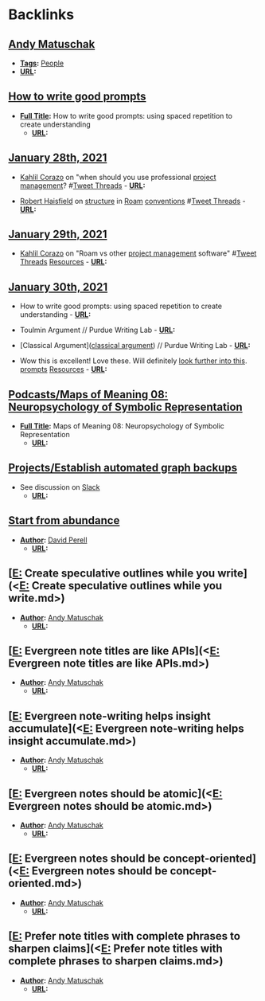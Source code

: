 
# Backlinks
## [Andy Matuschak](<Andy Matuschak.md>)
- **[Tags](<Tags.md>):** [People](<People.md>)
- **[URL](<URL.md>):**

## [How to write good prompts](<How to write good prompts.md>)
- **[Full Title](<Full Title.md>):** How to write good prompts: using spaced repetition to create understanding
    - **[URL](<URL.md>):**

## [January 28th, 2021](<January 28th, 2021.md>)
- [Kahlil Corazo](<Kahlil Corazo.md>) on "when should you use professional [project management](<project management.md>)? #[Tweet Threads](<Tweet Threads.md>)
            - **[URL](<URL.md>):**

- [Robert Haisfield](<Robert Haisfield.md>) on [structure](<structure.md>) in [Roam](<Roam.md>) [conventions](<conventions.md>) #[Tweet Threads](<Tweet Threads.md>)
            - **[URL](<URL.md>):**

## [January 29th, 2021](<January 29th, 2021.md>)
- [Kahlil Corazo](<Kahlil Corazo.md>) on "Roam vs other [project management](<project management.md>) software" #[Tweet Threads](<Tweet Threads.md>) [Resources](<Resources.md>)
            - **[URL](<URL.md>):**

## [January 30th, 2021](<January 30th, 2021.md>)
- How to write good prompts: using spaced repetition to create understanding
                - **[URL](<URL.md>):**

- Toulmin Argument // Purdue Writing Lab
                - **[URL](<URL.md>):**

- [Classical Argument]([classical argument](<classical argument.md>)) // Purdue Writing Lab
                - **[URL](<URL.md>):**

- Wow this is excellent! Love these. Will definitely [look further into this]([Bookmarks](<Bookmarks.md>)). [prompts](<prompts.md>) [Resources](<Resources.md>)
                    - **[URL](<URL.md>):**

## [Podcasts/Maps of Meaning 08: Neuropsychology of Symbolic Representation](<Podcasts/Maps of Meaning 08: Neuropsychology of Symbolic Representation.md>)
- **[Full Title](<Full Title.md>):** Maps of Meaning 08: Neuropsychology of Symbolic Representation
    - **[URL](<URL.md>):**

## [Projects/Establish automated graph backups](<Projects/Establish automated graph backups.md>)
- See discussion on [Slack](<Slack.md>)
    - **[URL](<URL.md>):**

## [Start from abundance](<Start from abundance.md>)
- **[Author](<Author.md>):** [David Perell](<David Perell.md>)
    - **[URL](<URL.md>):**

## [[E:](<[E:.md>) Create speculative outlines while you write](<[E:](<E:.md>) Create speculative outlines while you write.md>)
- **[Author](<Author.md>):** [Andy Matuschak](<Andy Matuschak.md>)
    - **[URL](<URL.md>):**

## [[E:](<[E:.md>) Evergreen note titles are like APIs](<[E:](<E:.md>) Evergreen note titles are like APIs.md>)
- **[Author](<Author.md>):** [Andy Matuschak](<Andy Matuschak.md>)
    - **[URL](<URL.md>):**

## [[E:](<[E:.md>) Evergreen note-writing helps insight accumulate](<[E:](<E:.md>) Evergreen note-writing helps insight accumulate.md>)
- **[Author](<Author.md>):** [Andy Matuschak](<Andy Matuschak.md>)
    - **[URL](<URL.md>):**

## [[E:](<[E:.md>) Evergreen notes should be atomic](<[E:](<E:.md>) Evergreen notes should be atomic.md>)
- **[Author](<Author.md>):** [Andy Matuschak](<Andy Matuschak.md>)
    - **[URL](<URL.md>):**

## [[E:](<[E:.md>) Evergreen notes should be concept-oriented](<[E:](<E:.md>) Evergreen notes should be concept-oriented.md>)
- **[Author](<Author.md>):** [Andy Matuschak](<Andy Matuschak.md>)
    - **[URL](<URL.md>):**

## [[E:](<[E:.md>) Prefer note titles with complete phrases to sharpen claims](<[E:](<E:.md>) Prefer note titles with complete phrases to sharpen claims.md>)
- **[Author](<Author.md>):** [Andy Matuschak](<Andy Matuschak.md>)
    - **[URL](<URL.md>):**

